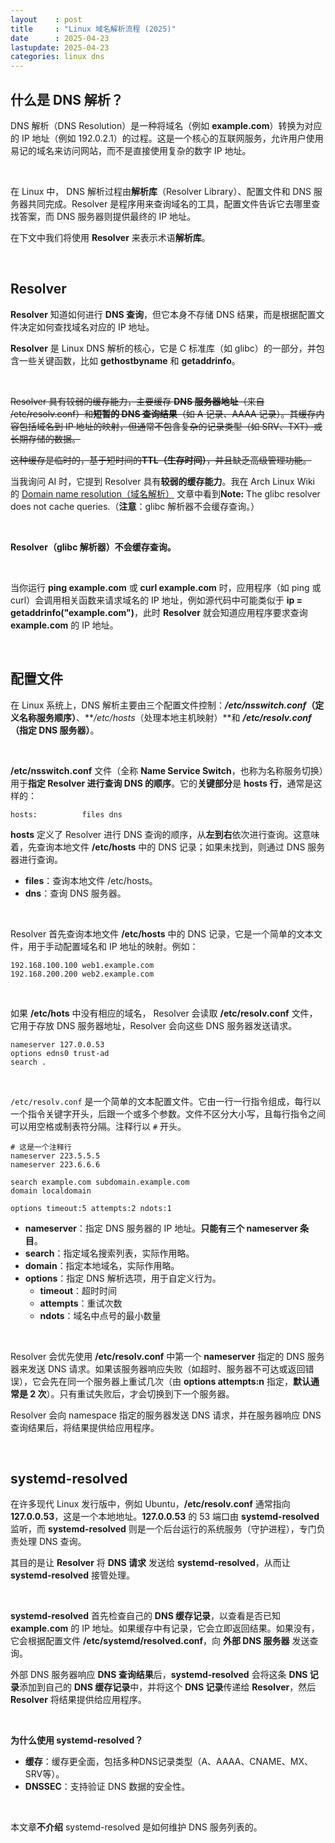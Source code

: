 ```yaml
---
layout    : post
title     : "Linux 域名解析流程 (2025)"
date      : 2025-04-23
lastupdate: 2025-04-23
categories: linux dns
---
```


## 什么是 DNS 解析？

DNS 解析（DNS Resolution）是一种将域名（例如 **example.com**）转换为对应的 IP 地址（例如 192.0.2.1）的过程。这是一个核心的互联网服务，允许用户使用易记的域名来访问网站，而不是直接使用复杂的数字 IP 地址。

<br>

在 Linux 中， DNS 解析过程由**解析库**（Resolver Library）、配置文件和 DNS 服务器共同完成。Resolver 是程序用来查询域名的工具，配置文件告诉它去哪里查找答案，而 DNS 服务器则提供最终的 IP 地址。

在下文中我们将使用 **Resolver** 来表示术语**解析库**。

<br>

## Resolver

**Resolver** 知道如何进行 **DNS 查询**，但它本身不存储 DNS 结果，而是根据配置文件决定如何查找域名对应的 IP 地址。

**Resolver** 是 Linux DNS 解析的核心，它是 C 标准库（如 glibc）的一部分，并包含一些关键函数，比如 **gethostbyname** 和 **getaddrinfo**。

<br>

~~Resolver 具有较弱的缓存能力，主要缓存 **DNS 服务器地址**（来自 /etc/resolv.conf）和**短暂的 DNS 查询结果**（如 A 记录、AAAA 记录）。其缓存内容包括域名到 IP 地址的映射，但通常不包含复杂的记录类型（如 SRV、TXT）或长期存储的数据。~~

~~这种缓存是临时的，基于短时间的**TTL（生存时间）**，并且缺乏高级管理功能。~~

当我询问 AI 时，它提到 Resolver 具有**较弱的缓存能力**。我在 Arch Linux Wiki 的 [Domain name resolution（域名解析）](https://wiki.archlinux.org/title/Domain_name_resolution) 文章中看到**Note:** The glibc resolver does not cache queries.（**注意**：glibc 解析器不会缓存查询。）

<br>

**Resolver（glibc 解析器）不会缓存查询。**

<br>

当你运行 **ping example.com** 或 **curl example.com** 时，应用程序（如 ping 或 curl）会调用相关函数来请求域名的 IP 地址，例如源代码中可能类似于 **ip = getaddrinfo("example.com")**，此时 **Resolver** 就会知道应用程序要求查询 **example.com** 的 IP 地址。

<br>

## 配置文件

在 Linux 系统上，DNS 解析主要由三个配置文件控制：***/etc/nsswitch.conf*（定义名称服务顺序）**、***/etc/hosts*（处理本地主机映射）**和  ***/etc/resolv.conf*（指定 DNS 服务器）**。

<br>

**/etc/nsswitch.conf** 文件（全称 **Name Service Switch**，也称为名称服务切换）用于**指定 Resolver 进行查询 DNS 的顺序**。它的**关键部分**是 **hosts 行**，通常是这样的：

```
hosts:          files dns
```

**hosts** 定义了 Resolver 进行 DNS 查询的顺序，从**左到右**依次进行查询。这意味着，先查询本地文件 **/etc/hosts** 中的 DNS 记录；如果未找到，则通过 DNS 服务器进行查询。

- **files**：查询本地文件 /etc/hosts。
- **dns**：查询 DNS 服务器。

<br>

Resolver 首先查询本地文件 **/etc/hosts** 中的 DNS 记录，它是一个简单的文本文件，用于手动配置域名和 IP 地址的映射。例如：

```
192.168.100.100	web1.example.com
192.168.200.200	web2.example.com
```

<br>

如果 **/etc/hots** 中没有相应的域名， Resolver 会读取 **/etc/resolv.conf** 文件，它用于存放 DNS 服务器地址，Resolver 会向这些 DNS 服务器发送请求。

```
nameserver 127.0.0.53
options edns0 trust-ad
search .
```

<br>

`/etc/resolv.conf` 是一个简单的文本配置文件。它由一行一行指令组成，每行以一个指令关键字开头，后跟一个或多个参数。文件不区分大小写，且每行指令之间可以用空格或制表符分隔。注释行以 `#` 开头。

```
# 这是一个注释行
nameserver 223.5.5.5
nameserver 223.6.6.6

search example.com subdomain.example.com
domain localdomain

options timeout:5 attempts:2 ndots:1
```

- **nameserver**：指定 DNS 服务器的 IP 地址。**只能有三个 nameserver 条目**。
- **search**：指定域名搜索列表，实际作用略。
- **domain**：指定本地域名，实际作用略。
- **options**：指定 DNS 解析选项，用于自定义行为。
    - **timeout**：超时时间
    - **attempts**：重试次数
    - **ndots**：域名中点号的最小数量

<br>

Resolver 会优先使用 **/etc/resolv.conf** 中第一个 **nameserver** 指定的 DNS 服务器来发送 DNS 请求。如果该服务器响应失败（如超时、服务器不可达或返回错误），它会先在同一个服务器上重试几次（由 **options attempts:n** 指定，**默认通常是 2 次**）。只有重试失败后，才会切换到下一个服务器。

Resolver 会向 namespace 指定的服务器发送 DNS 请求，并在服务器响应 DNS 查询结果后，将结果提供给应用程序。

<br>

## systemd-resolved

在许多现代 Linux 发行版中，例如 Ubuntu，**/etc/resolv.conf** 通常指向 **127.0.0.53**，这是一个本地地址。**127.0.0.53** 的 53 端口由 **systemd-resolved** 监听，而 **systemd-resolved** 则是一个后台运行的系统服务（守护进程），专门负责处理 DNS 查询。

其目的是让 **Resolver** 将 **DNS 请求** 发送给 **systemd-resolved**，从而让 **systemd-resolved** 接管处理。

<br>

**systemd-resolved** 首先检查自己的 **DNS 缓存记录**，以查看是否已知 **example.com** 的 IP 地址。如果缓存中有记录，它会立即返回结果。如果没有，它会根据配置文件 **/etc/systemd/resolved.conf**，向 **外部 DNS 服务器** 发送查询。

外部 DNS 服务器响应 **DNS 查询结果**后，**systemd-resolved** 会将这条 **DNS 记录**添加到自己的 **DNS 缓存记录**中，并将这个 **DNS 记录**传递给 **Resolver**，然后 **Resolver** 将结果提供给应用程序。

<br>

**为什么使用 systemd-resolved？**

- **缓存**：缓存更全面，包括多种DNS记录类型（A、AAAA、CNAME、MX、SRV等）。
- **DNSSEC**：支持验证 DNS 数据的安全性。

<br>

本文章**不介绍** systemd-resolved 是如何维护 DNS 服务列表的。